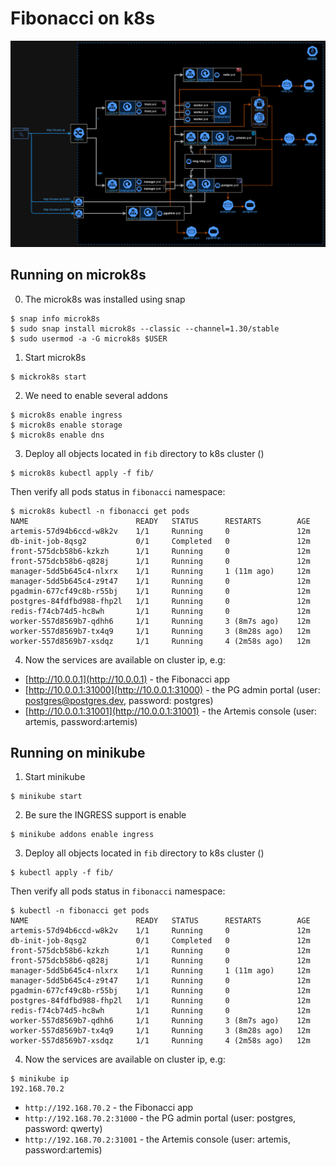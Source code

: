 # Fibonacci on k8s
![](fibonacci-k8s.png)

## Running on microk8s

0. The microk8s was installed using snap
```
$ snap info microk8s
$ sudo snap install microk8s --classic --channel=1.30/stable
$ sudo usermod -a -G microk8s $USER
```

1. Start microk8s
```
$ mickrok8s start
```

2. We need to enable several addons
```
$ microk8s enable ingress
$ microk8s enable storage
$ microk8s enable dns
```

3. Deploy all objects located in `fib` directory to k8s cluster ()
```
$ microk8s kubectl apply -f fib/
```

Then verify all pods status in `fibonacci` namespace:
```
$ microk8s kubectl -n fibonacci get pods
NAME                        READY   STATUS      RESTARTS        AGE
artemis-57d94b6ccd-w8k2v    1/1     Running     0               12m
db-init-job-8qsg2           0/1     Completed   0               12m
front-575dcb58b6-kzkzh      1/1     Running     0               12m
front-575dcb58b6-q828j      1/1     Running     0               12m
manager-5dd5b645c4-nlxrx    1/1     Running     1 (11m ago)     12m
manager-5dd5b645c4-z9t47    1/1     Running     0               12m
pgadmin-677cf49c8b-r55bj    1/1     Running     0               12m
postgres-84fdfbd988-fhp2l   1/1     Running     0               12m
redis-f74cb74d5-hc8wh       1/1     Running     0               12m
worker-557d8569b7-qdhh6     1/1     Running     3 (8m7s ago)    12m
worker-557d8569b7-tx4q9     1/1     Running     3 (8m28s ago)   12m
worker-557d8569b7-xsdqz     1/1     Running     4 (2m58s ago)   12m

```

4. Now the services are available on cluster ip, e.g:

- [http://10.0.0.1](http://10.0.0.1) - the Fibonacci app
- [http://10.0.0.1:31000](http://10.0.0.1:31000) - the PG admin portal (user: postgres@postgres.dev, password: postgres)
- [http://10.0.0.1:31001](http://10.0.0.1:31001) - the Artemis console (user: artemis, password:artemis)

## Running on minikube

1. Start minikube
```
$ minikube start
```

2. Be sure the INGRESS support is enable
```
$ minikube addons enable ingress
```

3. Deploy all objects located in `fib` directory to k8s cluster ()
```
$ kubectl apply -f fib/
```

Then verify all pods status in `fibonacci` namespace:
```
$ kubectl -n fibonacci get pods
NAME                        READY   STATUS      RESTARTS        AGE
artemis-57d94b6ccd-w8k2v    1/1     Running     0               12m
db-init-job-8qsg2           0/1     Completed   0               12m
front-575dcb58b6-kzkzh      1/1     Running     0               12m
front-575dcb58b6-q828j      1/1     Running     0               12m
manager-5dd5b645c4-nlxrx    1/1     Running     1 (11m ago)     12m
manager-5dd5b645c4-z9t47    1/1     Running     0               12m
pgadmin-677cf49c8b-r55bj    1/1     Running     0               12m
postgres-84fdfbd988-fhp2l   1/1     Running     0               12m
redis-f74cb74d5-hc8wh       1/1     Running     0               12m
worker-557d8569b7-qdhh6     1/1     Running     3 (8m7s ago)    12m
worker-557d8569b7-tx4q9     1/1     Running     3 (8m28s ago)   12m
worker-557d8569b7-xsdqz     1/1     Running     4 (2m58s ago)   12m
```

4. Now the services are available on cluster ip, e.g:
```
$ minikube ip
192.168.70.2
```
- `http://192.168.70.2` - the Fibonacci app
- `http://192.168.70.2:31000` - the PG admin portal (user: postgres, password: qwerty)
- `http://192.168.70.2:31001` - the Artemis console (user: artemis, password:artemis)